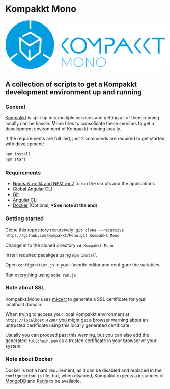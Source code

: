 # Kompakkt Mono

<p align="center">
    <img src="https://github.com/Kompakkt/Assets/raw/main/mono-logo.png" alt="Kompakkt Mono Logo" width="600">
</p>

## A collection of scripts to get a Kompakkt development environment up and running

### General

[Kompakkt](https://github.com/Kompakkt/Kompakkt) is split up into multiple services and getting all of them running locally can be hassle. Mono tries to consolidate these services to get a development environment of Kompakkt running locally.

If the requirements are fulfilled, just 2 commands are required to get started with development:

```bash
npm install
npm start
```

### Requirements

- [NodeJS >= 14 and NPM >= 7](https://nodejs.org/en/download/) to run the scripts and the applications
- [Global Angular CLI](https://angular.io/cli#installing-angular-cli)
- [Git](https://git-scm.com/book/en/v2/Getting-Started-Installing-Git)
- [Angular CLI](https://angular.io/cli#installing-angular-cli)
- [Docker](https://docs.docker.com/get-docker/) (Optional, **\*See note at the end**)

### Getting started

Clone this repository recursively:
`git clone --recursive https://github.com/Kompakkt/Mono.git Kompakkt.Mono`

Change in to the cloned directory
`cd Kompakkt.Mono`

Install required pacakges using `npm install`

Open `configuration.js` in your favorite editor and configure the variables

Run everything using `node run.js`

### Note about SSL

Kompakkt.Mono uses [mkcert](https://www.npmjs.com/package/mkcert) to generate a SSL certificate for your localhost domain.

When trying to access your local Kompakkt environment at `https://localhost:4200/` you might get a browser warning about an untrusted certificate using this locally generated certificate.

Usually you can proceed past this warning, but you can also add the generated `fullchain.pem` as a trusted certificate in your browser or your system.

### Note about Docker

Docker is not a hard requirement, as it can be disabled and replaced in the `configuration.js` file, but, when disabled, Kompakkt expects a instances of [MongoDB](https://www.mongodb.com/) and [Redis](https://redis.io/) to be available.
